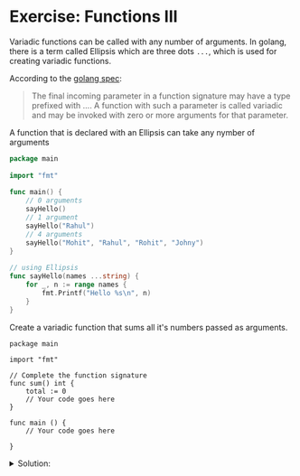 # Exercise: Functions III

Variadic functions can be called with any number of arguments.
In golang, there is a term called Ellipsis which are three dots `...`, which is used for creating variadic functions.

According to the [golang spec](https://go.dev/ref/spec#Function_types):
> The final incoming parameter in a function signature may have a type prefixed with .... A function with such a parameter is called variadic and may be invoked with zero or more arguments for that parameter.

A function that is declared with an Ellipsis can take any nymber of arguments

```go
package main
  
import "fmt"
  
func main() {
	// 0 arguments 
    sayHello()
	// 1 argument
    sayHello("Rahul")
	// 4 arguments
    sayHello("Mohit", "Rahul", "Rohit", "Johny")
}
  
// using Ellipsis
func sayHello(names ...string) {
    for _, n := range names {
        fmt.Printf("Hello %s\n", n)
    }
}
```

Create a variadic function that sums all it's numbers passed as arguments.

```golang
package main

import "fmt"

// Complete the function signature
func sum() int {
	total := 0
    // Your code goes here
}

func main () {
	// Your code goes here
	
}

```

<details>
<summary> Solution: </summary>

```golang
package main

import "fmt"

func sum(numbers ...int) int {
	total := 0
	for _,num := range numbers{
		total += num
	}
	fmt.Println(total)
	return total
}

func main () {
	// Your code goes here
	sum(2,3,4,5,6,7)
}
```

</details>
